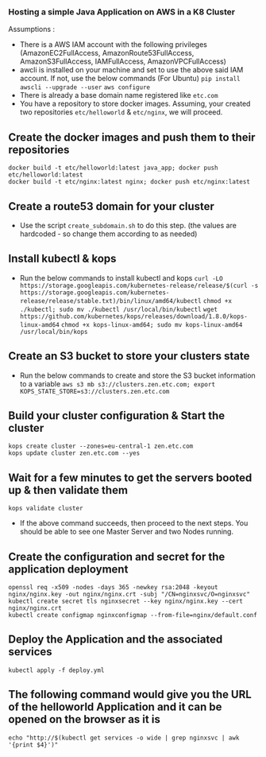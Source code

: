 ### Hosting a simple Java Application on AWS in a K8 Cluster

Assumptions :
- There is a AWS IAM account with the following privileges (AmazonEC2FullAccess, AmazonRoute53FullAccess, AmazonS3FullAccess, IAMFullAccess, AmazonVPCFullAccess)
- awcli is installed on your machine and set to use the above said IAM account. If not, use the below commands (For Ubuntu)
    `pip install awscli --upgrade --user`
    `aws configure`
- There is already a base domain name registered like `etc.com`
- You have a repository to store docker images. Assuming, your created two repositories `etc/helloworld` & `etc/nginx`, we will proceed.

## Create the docker images and push them to their repositories
    docker build -t etc/helloworld:latest java_app; docker push etc/helloworld:latest
    docker build -t etc/nginx:latest nginx; docker push etc/nginx:latest

## Create a route53 domain for your cluster
- Use the script `create_subdomain.sh` to do this step. (the values are hardcoded - so change them according to as needed)

## Install kubectl & kops
- Run the below commands to install kubectl and kops
    `curl -LO https://storage.googleapis.com/kubernetes-release/release/$(curl -s https://storage.googleapis.com/kubernetes-release/release/stable.txt)/bin/linux/amd64/kubectl`
    `chmod +x ./kubectl; sudo mv ./kubectl /usr/local/bin/kubectl`
    `wget https://github.com/kubernetes/kops/releases/download/1.8.0/kops-linux-amd64`
    `chmod +x kops-linux-amd64; sudo mv kops-linux-amd64 /usr/local/bin/kops`

## Create an S3 bucket to store your clusters state
- Run the below commands to create and store the S3 bucket information to a variable
    `aws s3 mb s3://clusters.zen.etc.com; export KOPS_STATE_STORE=s3://clusters.zen.etc.com`

## Build your cluster configuration & Start the cluster
    kops create cluster --zones=eu-central-1 zen.etc.com
    kops update cluster zen.etc.com --yes

## Wait for a few minutes to get the servers booted up & then validate them
    kops validate cluster
- If the above command succeeds, then proceed to the next steps. You should be able to see one Master Server and two Nodes running.

## Create the configuration and secret for the application deployment
    openssl req -x509 -nodes -days 365 -newkey rsa:2048 -keyout nginx/nginx.key -out nginx/nginx.crt -subj "/CN=nginxsvc/O=nginxsvc"
    kubectl create secret tls nginxsecret --key nginx/nginx.key --cert nginx/nginx.crt
    kubectl create configmap nginxconfigmap --from-file=nginx/default.conf

## Deploy the Application and the associated services
    kubectl apply -f deploy.yml

## The following command would give you the URL of the helloworld Application and it can be opened on the browser as it is
    echo "http://$(kubectl get services -o wide | grep nginxsvc | awk '{print $4}')"
